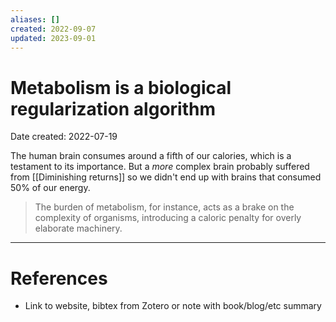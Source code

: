```yaml
---
aliases: []
created: 2022-09-07
updated: 2023-09-01
---
```


# Metabolism is a biological regularization algorithm
Date created: 2022-07-19

The human brain consumes around a fifth of our calories, which is a testament to its importance. But a *more* complex brain probably suffered from [[Diminishing returns]] so we didn't end up with brains that consumed 50% of our energy.

> The burden of metabolism, for instance, acts as a brake on the complexity of organisms, introducing a caloric penalty for overly elaborate machinery.

---
# References
* Link to website, bibtex from Zotero or note with book/blog/etc summary